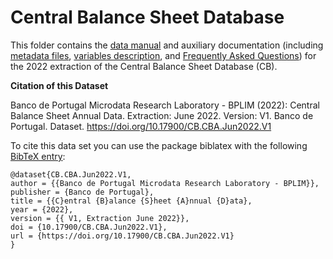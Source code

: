 # Central Balance Sheet Database


This folder contains the [data manual](https://github.com/BPLIM/Manuals/blob/master/Data/CB/JUN22/CB_manual_JUN2022.pdf) and auxiliary documentation (including [metadata files](https://github.com/BPLIM/Manuals/tree/master/Data/CB/JUN22/aux_files/describe_dataset), [variables description](https://github.com/BPLIM/Manuals/tree/master/Data/CB/JUN22/aux_files/variables_description), and [Frequently Asked Questions](https://github.com/BPLIM/Manuals/blob/master/Data/CB/JUN22/aux_files/faq/CB_faq.md)) for the 2022 extraction of the Central Balance Sheet Database (CB).


**Citation of this Dataset**

Banco de Portugal Microdata Research Laboratory - BPLIM (2022): Central Balance Sheet Annual Data. Extraction: June 2022. Version: V1. Banco de Portugal. Dataset. https://doi.org/10.17900/CB.CBA.Jun2022.V1

To cite this data set you can use the package biblatex with the following [BibTeX entry](https://github.com/BPLIM/Manuals/blob/master/Data/CB/JUN22/aux_files/bibtex/CB.bib):

```
@dataset{CB.CBA.Jun2022.V1,
author = {{Banco de Portugal Microdata Research Laboratory - BPLIM}},
publisher = {Banco de Portugal},
title = {{C}entral {B}alance {S}heet {A}nnual {D}ata},
year = {2022},
version = {{ V1, Extraction June 2022}},
doi = {10.17900/CB.CBA.Jun2022.V1},
url = {https://doi.org/10.17900/CB.CBA.Jun2022.V1}
}
```
